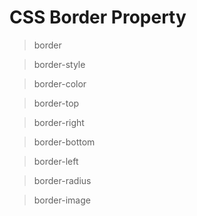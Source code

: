 # CSS Border Property
> border

> border-style

> border-color

> border-top

> border-right

> border-bottom

> border-left

> border-radius

> border-image

